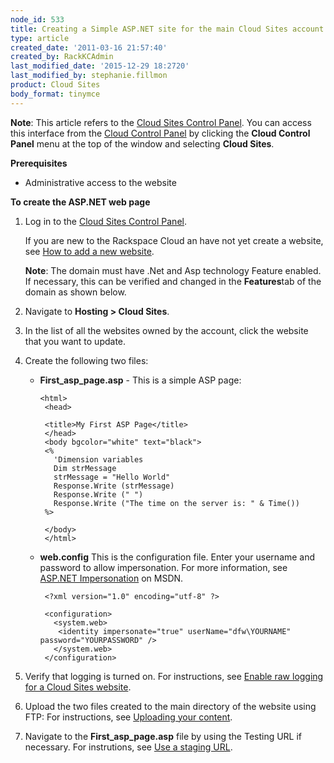 ```yaml
---
node_id: 533
title: Creating a Simple ASP.NET site for the main Cloud Sites account
type: article
created_date: '2011-03-16 21:57:40'
created_by: RackKCAdmin
last_modified_date: '2015-12-29 18:2720'
last_modified_by: stephanie.fillmon
product: Cloud Sites
body_format: tinymce
---
```


**Note**: This article refers to the [Cloud Sites Control
Panel](https://manage.rackspacecloud.com/). You can access this
interface from the [Cloud Control Panel](https://mycloud.rackspace.com/)
by clicking the **Cloud Control Panel** menu at the top of the window
and selecting **Cloud Sites**.

**Prerequisites**

-   Administrative access to the website

**To create the ASP.NET web page**

1.  Log in to the [Cloud Sites Control
    Panel](http://manage.rackspacecloud.com/pages/Login.jsp|).

    If you are new to the Rackspace Cloud an have not yet create a
    website, see [How to add a new
    website](http://www.rackspace.com/knowledge_center/article/getting-started-with-cloud-sites-how-to-add-a-new-website).

    **Note**: The domain must have .Net and Asp technology Feature
    enabled. If necessary, this can be verified and changed in the
    **Features**tab of the domain as shown below.

2.  Navigate to **Hosting \> Cloud Sites**.
3.  In the list of all the websites owned by the account, click the
    website that you want to update.
4.  Create the following two files:
    -   **First\_asp\_page.asp** - This is a simple ASP page:

            <html>
             <head>

             <title>My First ASP Page</title>
             </head>
             <body bgcolor="white" text="black">
             <%
               'Dimension variables
               Dim strMessage           
               strMessage = "Hello World"
               Response.Write (strMessage)
               Response.Write (" ")
               Response.Write ("The time on the server is: " & Time())
             %>

             </body>
             </html>

    -   **web.config** This is the configuration file. Enter your
        username and password to allow impersonation. For more
        information, see [ASP.NET
        Impersonation](https://msdn.microsoft.com/en-us/library/xh507fc5.aspx)
        on MSDN.

             <?xml version="1.0" encoding="utf-8" ?>

             <configuration>
               <system.web>
                <identity impersonate="true" userName="dfw\YOURNAME" password="YOURPASSWORD" />
               </system.web>
             </configuration>

5.  Verify that logging is turned on. For instructions, see [Enable raw
    logging for a Cloud Sites
    website](http://www.rackspace.com/knowledge_center/article/enabling-raw-logging-for-a-cloud-sites-website "/knowledge_center/index.php/Enabling_logging_for_a_website").
6.  Upload the two files created to the main directory of the website
    using FTP: For instructions, see [Uploading your
    content](http://www.rackspace.com/knowledge_center/article/getting-started-with-cloud-sites-uploading-your-content "/knowledge_center/index.php/Uploading_content_to_a_website_using_FTP").
7.  Navigate to the **First\_asp\_page.asp** file by using the Testing
    URL if necessary. For instrutions, see [Use a staging
    URL](http://www.rackspace.com/knowledge_center/article/using-a-staging-url "/knowledge_center/index.php/Using_a_staging_URL").


